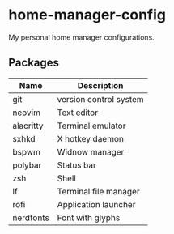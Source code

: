 # home-manager-config
My personal home manager configurations.

## Packages
| Name      | Description                |
|-----------|----------------------------|
| git       | version control system     |
| neovim    | Text editor                |
| alacritty | Terminal emulator          |
| sxhkd     | X hotkey daemon            |
| bspwm     | Widnow manager             |
| polybar   | Status bar                 |
| zsh       | Shell                      |
| lf        | Terminal file manager      |
| rofi      | Application launcher       |
| nerdfonts | Font with glyphs           |
